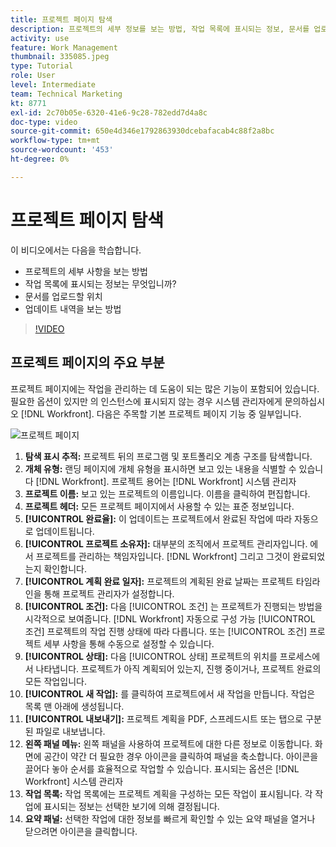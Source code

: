 ```yaml
---
title: 프로젝트 페이지 탐색
description: 프로젝트의 세부 정보를 보는 방법, 작업 목록에 표시되는 정보, 문서를 업로드할 위치, 에서 업데이트 내역을 보는 방법을 알아봅니다. [!DNL  Workfront].
activity: use
feature: Work Management
thumbnail: 335085.jpeg
type: Tutorial
role: User
level: Intermediate
team: Technical Marketing
kt: 8771
exl-id: 2c70b05e-6320-41e6-9c28-782edd7d4a8c
doc-type: video
source-git-commit: 650e4d346e1792863930dcebafacab4c88f2a8bc
workflow-type: tm+mt
source-wordcount: '453'
ht-degree: 0%

---
```


# 프로젝트 페이지 탐색

이 비디오에서는 다음을 학습합니다.

* 프로젝트의 세부 사항을 보는 방법
* 작업 목록에 표시되는 정보는 무엇입니까?
* 문서를 업로드할 위치
* 업데이트 내역을 보는 방법

>[!VIDEO](https://video.tv.adobe.com/v/335085/?quality=12&learn=on)

## 프로젝트 페이지의 주요 부분

프로젝트 페이지에는 작업을 관리하는 데 도움이 되는 많은 기능이 포함되어 있습니다. 필요한 옵션이 있지만 의 인스턴스에 표시되지 않는 경우 시스템 관리자에게 문의하십시오 [!DNL Workfront]. 다음은 주목할 기본 프로젝트 페이지 기능 중 일부입니다.

![프로젝트 페이지](assets/project-page-graphic-for-planner.png)

1. **탐색 표시 추적:** 프로젝트 뒤의 프로그램 및 포트폴리오 계층 구조를 탐색합니다.
2. **개체 유형:** 랜딩 페이지에 개체 유형을 표시하면 보고 있는 내용을 식별할 수 있습니다 [!DNL Workfront]. 프로젝트 용어는 [!DNL Workfront] 시스템 관리자
3. **프로젝트 이름:** 보고 있는 프로젝트의 이름입니다. 이름을 클릭하여 편집합니다.
4. **프로젝트 헤더:** 모든 프로젝트 페이지에서 사용할 수 있는 표준 정보입니다.
5. **[!UICONTROL 완료율]:** 이 업데이트는 프로젝트에서 완료된 작업에 따라 자동으로 업데이트됩니다.
6. **[!UICONTROL 프로젝트 소유자]:** 대부분의 조직에서 프로젝트 관리자입니다. 에서 프로젝트를 관리하는 책임자입니다. [!DNL Workfront] 그리고 그것이 완료되었는지 확인합니다.
7. **[!UICONTROL 계획 완료 일자]:** 프로젝트의 계획된 완료 날짜는 프로젝트 타임라인을 통해 프로젝트 관리자가 설정합니다.
8. **[!UICONTROL 조건]:** 다음 [!UICONTROL 조건] 는 프로젝트가 진행되는 방법을 시각적으로 보여줍니다. [!DNL Workfront] 자동으로 구성 가능 [!UICONTROL 조건] 프로젝트의 작업 진행 상태에 따라 다릅니다. 또는 [!UICONTROL 조건] 프로젝트 세부 사항을 통해 수동으로 설정할 수 있습니다.
9. **[!UICONTROL 상태]:** 다음 [!UICONTROL 상태] 프로젝트의 위치를 프로세스에서 나타냅니다. 프로젝트가 아직 계획되어 있는지, 진행 중이거나, 프로젝트 완료의 모든 작업입니다.
10. **[!UICONTROL 새 작업]:** 를 클릭하여 프로젝트에서 새 작업을 만듭니다. 작업은 목록 맨 아래에 생성됩니다.
11. **[!UICONTROL 내보내기]:** 프로젝트 계획을 PDF, 스프레드시트 또는 탭으로 구분된 파일로 내보냅니다.
12. **왼쪽 패널 메뉴:** 왼쪽 패널을 사용하여 프로젝트에 대한 다른 정보로 이동합니다. 화면에 공간이 약간 더 필요한 경우 아이콘을 클릭하여 패널을 축소합니다. 아이콘을 끌어다 놓아 순서를 효율적으로 작업할 수 있습니다. 표시되는 옵션은 [!DNL Workfront] 시스템 관리자
13. **작업 목록:** 작업 목록에는 프로젝트 계획을 구성하는 모든 작업이 표시됩니다. 각 작업에 표시되는 정보는 선택한 보기에 의해 결정됩니다.
14. **요약 패널:** 선택한 작업에 대한 정보를 빠르게 확인할 수 있는 요약 패널을 열거나 닫으려면 아이콘을 클릭합니다.

<!---
learn more:
simplified left navigation
edit projects
new toolbar for lists
--->
